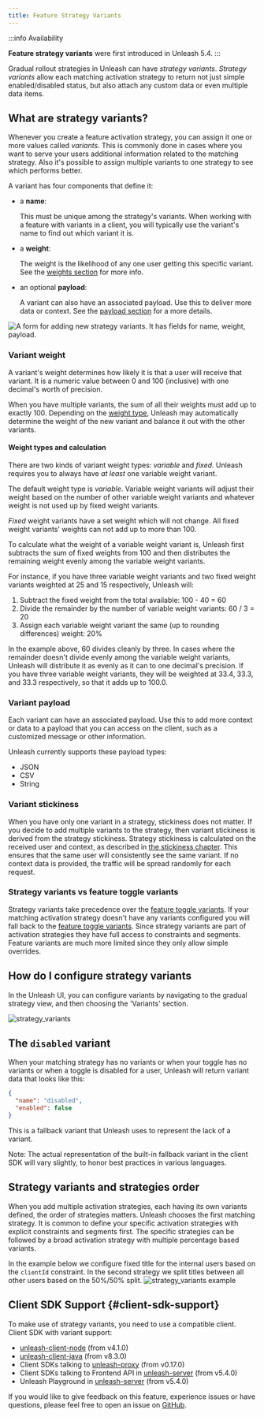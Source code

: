 ```yaml
---
title: Feature Strategy Variants
---
```

:::info Availability

**Feature strategy variants** were first introduced in Unleash 5.4.
:::

Gradual rollout strategies in Unleash can have _strategy variants_. _Strategy variants_ allow each matching activation strategy to return not just simple enabled/disabled status, but
also attach any custom data or even multiple data items. 

## What are strategy variants?

Whenever you create a feature activation strategy, you can assign it one or more values called _variants_.
This is commonly done in cases where you want to serve your users additional information related to the matching strategy.
Also it's possible to assign multiple variants to one strategy to see which performs better. 

A variant has four components that define it:
- a **name**:

    This must be unique among the strategy's variants. When working with a feature with variants in a client, you will typically use the variant's name to find out which variant it is.

- a **weight**:

    The weight is the likelihood of any one user getting this specific variant. See the [weights section](#variant-weight) for more info.

- an optional **payload**:

    A variant can also have an associated payload. Use this to deliver more data or context. See the [payload section](#variant-payload) for a more details.


![A form for adding new strategy variants. It has fields for name, weight, payload.](/img/strategy-variant-creation-form.png 'Creating a new strategy variant')

### Variant weight

A variant's weight determines how likely it is that a user will receive that variant. It is a numeric value between 0 and 100 (inclusive) with one decimal's worth of precision.

When you have multiple variants, the sum of all their weights must add up to exactly 100. Depending on the [weight type](#weight-types), Unleash may automatically determine the weight of the new variant and balance it out with the other variants.

#### Weight types and calculation

There are two kinds of variant weight types: _variable_ and _fixed_. Unleash requires you to always have _at least_ one variable weight variant.

The default weight type is _variable_. Variable weight variants will adjust their weight based on the number of other variable weight variants and whatever weight is not used up by fixed weight variants.

_Fixed_ weight variants have a set weight which will not change. All fixed weight variants' weights can not add up to more than 100.

To calculate what the weight of a variable weight variant is, Unleash first subtracts the sum of fixed weights from 100 and then distributes the remaining weight evenly among the variable weight variants.

For instance, if you have three variable weight variants and two fixed weight variants weighted at 25 and 15 respectively, Unleash will:
1. Subtract the fixed weight from the total available: 100 - 40 = 60
2. Divide the remainder by the number of variable weight variants: 60 / 3 = 20
3. Assign each variable weight variant the same (up to rounding differences) weight: 20%

In the example above, 60 divides cleanly by three. In cases where the remainder doesn't divide evenly among the variable weight variants, Unleash will distribute it as evenly as it can to one decimal's precision. If you have three variable weight variants, they will be weighted at 33.4, 33.3, and 33.3 respectively, so that it adds up to 100.0.

### Variant payload

Each variant can have an associated payload. Use this to add more context or data to a payload that you can access on the client, such as a customized message or other information.

Unleash currently supports these payload types:

- JSON
- CSV
- String

### Variant stickiness

When you have only one variant in a strategy, stickiness does not matter. If you decide to add multiple variants to the strategy, then variant stickiness is derived from the strategy stickiness.
Strategy stickiness is calculated on the received user and context, as described in [the stickiness chapter](./stickiness.md). This ensures that the same user will consistently see the same variant. If no context data is provided, the traffic will be spread randomly for each request.

### Strategy variants vs feature toggle variants

Strategy variants take precedence over the [feature toggle variants](./feature-toggle-variants.md). If your matching activation strategy doesn't have any variants configured you will fall back to the [feature toggle variants](./feature-toggle-variants.md).
Since strategy variants are part of activation strategies they have full access to constraints and segments. Feature variants are much more limited since they only allow simple overrides. 

## How do I configure strategy variants

In the Unleash UI, you can configure variants by navigating to the gradual strategy view, and then choosing the 'Variants' section.

![strategy_variants](/img/strategy-variants.png 'Feature Strategy Variants')

## The `disabled` variant

When your matching strategy has no variants or when your toggle has no variants or when a toggle is disabled for a user, Unleash will return variant data that looks like this:

```json
{
  "name": "disabled",
  "enabled": false
}
```

This is a fallback variant that Unleash uses to represent the lack of a variant.

Note: The actual representation of the built-in fallback variant in the client SDK will vary slightly, to honor best practices in various languages.

## Strategy variants and strategies order

When you add multiple activation strategies, each having its own variants defined, the order of strategies matters. Unleash chooses the first matching strategy.
It is common to define your specific activation strategies with explicit constraints and segments first. The specific strategies can be followed by a 
broad activation strategy with multiple percentage based variants. 

In the example below we configure fixed title for the internal users based on the `clientId` constraint. In the second strategy we split titles between all other users
based on the 50%/50% split. 
![strategy_variants example](/img/strategy-variants-example.png 'Strategy Variants example')

## Client SDK Support {#client-sdk-support}

To make use of strategy variants, you need to use a compatible client. Client SDK with variant support:

- [unleash-client-node](https://github.com/Unleash/unleash-client-node) (from v4.1.0)
- [unleash-client-java](https://github.com/Unleash/unleash-client-java) (from v8.3.0)
- Client SDKs talking to [unleash-proxy](https://github.com/Unleash/unleash-proxy) (from v0.17.0) 
- Client SDKs talking to Frontend API in [unleash-server](https://github.com/Unleash/unleash) (from v5.4.0)
- Unleash Playground in [unleash-server](https://github.com/Unleash/unleash) (from v5.4.0)


If you would like to give feedback on this feature, experience issues or have questions, please feel free to open an issue on [GitHub](https://github.com/Unleash/unleash/).
